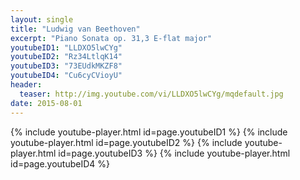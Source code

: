 ```yaml
---
layout: single
title: "Ludwig van Beethoven"
excerpt: "Piano Sonata op. 31,3 E-flat major"
youtubeID1: "LLDXO5lwCYg"
youtubeID2: "Rz34LtlqK14"
youtubeID3: "73EUdkMKZF8"
youtubeID4: "Cu6cyCVioyU"
header:
  teaser: http://img.youtube.com/vi/LLDXO5lwCYg/mqdefault.jpg
date: 2015-08-01
---
```


{% include youtube-player.html id=page.youtubeID1 %}
{% include youtube-player.html id=page.youtubeID2 %}
{% include youtube-player.html id=page.youtubeID3 %}
{% include youtube-player.html id=page.youtubeID4 %}
